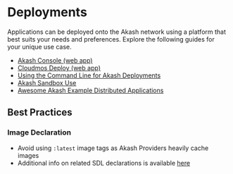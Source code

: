 # Deployments

Applications can be deployed onto the Akash network using a platform that best suits your needs and preferences. Explore the following guides for your unique use case.

* [Akash Console (web app)](deploy/)
* [Cloudmos Deploy (web app)](cloudmos-deploy/)
* [Using the Command Line for Akash Deployments ](cli/)
* [Akash Sandbox Use](sandbox/)
* [Awesome Akash Example Distributed Applications](apps-on-akash.md)

## Best Practices

### Image Declaration

* Avoid using `:latest` image tags as Akash Providers heavily cache images
* Additional info on related SDL declarations is available [here](https://docs.akash.network/readme/stack-definition-language#services)
